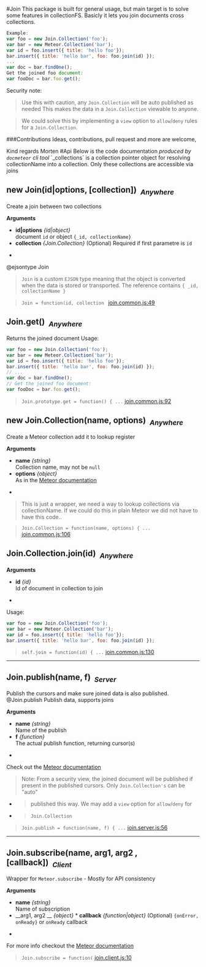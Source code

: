 #Join
This package is built for general usage, but main target is to solve some
features in collectionFS.
Basicly it lets you join documents cross collections.

```js
Example:
var foo = new Join.Collection('foo');
var bar = new Meteor.Collection('bar');
var id = foo.insert({ title: 'hello foo'});
bar.insert({ title: 'hello bar', foo: foo.join(id) });
...
var doc = bar.findOne();
Get the joined foo document:
var fooDoc = bar.foo.get();
```
Security note:

> Use this with caution, any `Join.Collection` will be auto published as needed
> This makes the data in a `Join.Collection` viewable to anyone.

> We could solve this by implementing a `view` option to `allow`/`deny` rules
> for a `Join.Collection`.

###Contributions
Ideas, contributions, pull request and more are welcome,

Kind regards Morten
#Api
Below is the code documentation *produced by `docmeteor` cli tool*
´_collections´ is a collection pointer object for resolving collectionName
into a collection. Only these collections are accessible via joins

## <a name="Join"></a>new Join(id|options, [collection])&nbsp;&nbsp;<sub><i>Anywhere</i></sub> ##
Create a join between two collections

__Arguments__

* __id|options__ *{id|object}*  
document `id` or object `{_id, collectionName}`
* __collection__ *{Join.Collection}*    (Optional)
Required if first parametre is `id`

-
@ejsontype Join
> `Join` is a custom `EJSON` type meaning that the object is converted
> when the data is stored or transported. The reference contains
> `{ _id, collectionName }`

> ```Join = function(id, collection ``` [join.common.js:49](join.common.js#L49)

## <a name="Join.get"></a>Join.get()&nbsp;&nbsp;<sub><i>Anywhere</i></sub> ##
Returns the joined document
Usage:
```js
var foo = new Join.Collection('foo');
var bar = new Meteor.Collection('bar');
var id = foo.insert({ title: 'hello foo'});
bar.insert({ title: 'hello bar', foo: foo.join(id) });
// ...
var doc = bar.findOne();
// Get the joined foo document:
var fooDoc = bar.foo.get();
```

> ```Join.prototype.get = function() { ...``` [join.common.js:92](join.common.js#L92)

## <a name="Join.Collection"></a>new Join.Collection(name, options)&nbsp;&nbsp;<sub><i>Anywhere</i></sub> ##
Create a Meteor collection add it to lookup register

__Arguments__

* __name__ *{string}*  
Collection name, may not be `null`
* __options__ *{object}*  
As in the [Meteor documentation](http://docs.meteor.com/#meteor_collection)

-
> This is just a wrapper, we need a way to lookup collections via
> collectionName. If we could do this in plain Meteor we did not have to
> have this code..

> ```Join.Collection = function(name, options) { ...``` [join.common.js:106](join.common.js#L106)

## <a name="Join.Collection.join"></a>Join.Collection.join(id)&nbsp;&nbsp;<sub><i>Anywhere</i></sub> ##

__Arguments__

* __id__ *{id}*  
Id of document in collection to join

-
Usage:
```js
var foo = new Join.Collection('foo');
var bar = new Meteor.Collection('bar');
var id = foo.insert({ title: 'hello foo'});
bar.insert({ title: 'hello bar', foo: foo.join(id) });
```

> ```self.join = function(id) { ...``` [join.common.js:130](join.common.js#L130)


---

## <a name="Join.publish"></a>Join.publish(name, f)&nbsp;&nbsp;<sub><i>Server</i></sub> ##
Publish the cursors and make sure joined data is also published.
@Join.publish Publish data, supports joins

__Arguments__

* __name__ *{string}*  
Name of the publish
* __f__ *{function}*  
The actual publish function, returning cursor(s)

-
Check out the [Meteor documentation](http://docs.meteor.com/#meteor_publish)
> Note: From a security view, the joined document will be published if
> present in the published cursors. Only `Join.Collection's` can be "auto"
 * > published this way. We may add a `view` option for `allow`/`deny` for
 * > `Join.Collection`
 

> ```Join.publish = function(name, f) { ...``` [join.server.js:56](join.server.js#L56)


---

## <a name="Join.subscribe"></a>Join.subscribe(name, arg1, arg2 , [callback])&nbsp;&nbsp;<sub><i>Client</i></sub> ##
Wrapper for `Meteor.subscribe` - Mostly for API consistency

__Arguments__

* __name__ *{string}*  
Name of subscription
* __arg1, arg2 __ *{object}*  * __callback__ *{function|object}*    (Optional)
`{onError, onReady}` or `onReady` callback

-
For more info checkout the [Meteor documentation](http://docs.meteor.com/#meteor_subscribe)

> ```Join.subscribe = function(``` [join.client.js:10](join.client.js#L10)
